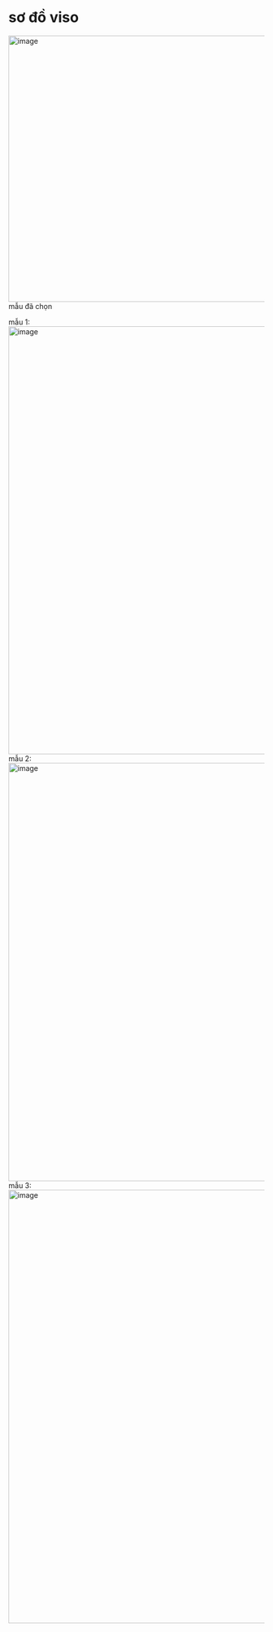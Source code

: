 # sơ đồ viso
<img width="768" height="524" alt="image" src="https://github.com/user-attachments/assets/c6a23a59-7f08-428f-ae0a-3d71c58a1790" />
mẫu đã chọn

mẫu 1:
<img width="1067" height="842" alt="image" src="https://github.com/user-attachments/assets/70226052-5a49-4a23-b016-17165bbcdc41" />
mẫu 2:
<img width="1039" height="823" alt="image" src="https://github.com/user-attachments/assets/1da6d4ea-2a1a-4a17-8a1a-f1d1195a041b" />
mẫu 3:
<img width="1067" height="853" alt="image" src="https://github.com/user-attachments/assets/3a125b9e-a064-45e4-84d1-afe6e9815b5d" />
